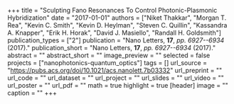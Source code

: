 +++
title = "Sculpting Fano Resonances To Control Photonic-Plasmonic Hybridization"
date = "2017-01-01"
authors = ["Niket Thakkar", "Morgan T. Rea", "Kevin C. Smith", "Kevin D. Heylman", "Steven C. Quillin", "Kassandra A. Knapper", "Erik H. Horak", "David J. Masiello", "Randall H. Goldsmith"]
publication_types = ["2"]
publication = "Nano Letters, **17**, _pp. 6927--6934_ (2017)."
publication_short = "Nano Letters, **17**, _pp. 6927--6934_ (2017)."
abstract = ""
abstract_short = ""
image_preview = ""
selected = false
projects = ["nanophotonics-quantum_optics"]
tags = []
url_source = "https://pubs.acs.org/doi/10.1021/acs.nanolett.7b03332"
url_preprint = ""
url_code = ""
url_dataset = ""
url_project = ""
url_slides = ""
url_video = ""
url_poster = ""
url_pdf = ""
math = true
highlight = true
[header]
image = ""
caption = ""
+++
